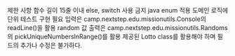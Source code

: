 



제한 사항
함수 길이 15줄 이내
else, switch 사용 금지
java enum 적용
도메인 로직에 단위 테스트 구현 필요
입력은 camp.nextstep.edu.missionutils.Console의 readLine()을 활용
random 값 출력은 camp.nextstep.edu.missionutils.Randoms의 pickUniqueNumbersInRange()를 활용
제공된 Lotto class를 활용해야 하며 필드의 추가나 수정은 불가하다.

